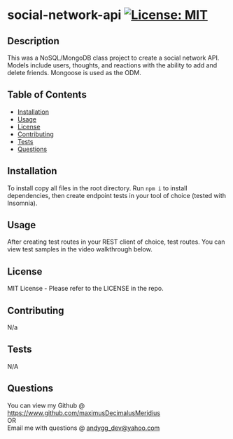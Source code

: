 # social-network-api [![License: MIT](https://img.shields.io/badge/License-MIT-yellow.svg)](https://opensource.org/licenses/MIT)

## Description

This was a NoSQL/MongoDB class project to create a social network API.  Models include users, thoughts, and reactions with the ability to add and delete friends.  Mongoose is used as the ODM.

## Table of Contents

- [Installation](#installation)
- [Usage](#usage)
- [License](#license)
- [Contributing](#contributing)
- [Tests](#tests)
- [Questions](#questions)

## Installation

To install copy all files in the root directory.  Run `npm i` to install dependencies, then create endpoint tests in your tool of choice (tested with Insomnia).

## Usage

After creating test routes in your REST client of choice, test routes.  You can view test samples in the video walkthrough below.

## License

MIT License - Please refer to the LICENSE in the repo.

## Contributing

N/a

## Tests

N/A

## Questions

You can view my Github @ https://www.github.com/maximusDecimalusMeridius  
OR  
Email me with questions @ [andygg_dev@yahoo.com](mailto:andygg_dev@yahoo.com?subject=Question%20About%20social-network-api%20App)
    